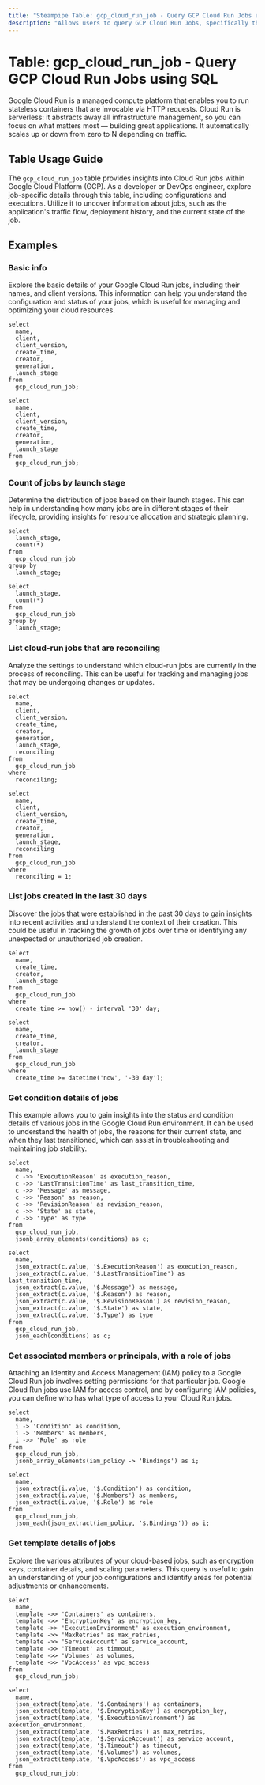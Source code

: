 ```yaml
---
title: "Steampipe Table: gcp_cloud_run_job - Query GCP Cloud Run Jobs using SQL"
description: "Allows users to query GCP Cloud Run Jobs, specifically the configurations and executions, providing insights into the application's deployment history."
---
```


# Table: gcp_cloud_run_job - Query GCP Cloud Run Jobs using SQL

Google Cloud Run is a managed compute platform that enables you to run stateless containers that are invocable via HTTP requests. Cloud Run is serverless: it abstracts away all infrastructure management, so you can focus on what matters most — building great applications. It automatically scales up or down from zero to N depending on traffic.

## Table Usage Guide

The `gcp_cloud_run_job` table provides insights into Cloud Run jobs within Google Cloud Platform (GCP). As a developer or DevOps engineer, explore job-specific details through this table, including configurations and executions. Utilize it to uncover information about jobs, such as the application's traffic flow, deployment history, and the current state of the job.

## Examples

### Basic info
Explore the basic details of your Google Cloud Run jobs, including their names, and client versions. This information can help you understand the configuration and status of your jobs, which is useful for managing and optimizing your cloud resources.

```sql+postgres
select
  name,
  client,
  client_version,
  create_time,
  creator,
  generation,
  launch_stage
from
  gcp_cloud_run_job;
```

```sql+sqlite
select
  name,
  client,
  client_version,
  create_time,
  creator,
  generation,
  launch_stage
from
  gcp_cloud_run_job;
```

### Count of jobs by launch stage
Determine the distribution of jobs based on their launch stages. This can help in understanding how many jobs are in different stages of their lifecycle, providing insights for resource allocation and strategic planning.

```sql+postgres
select
  launch_stage,
  count(*)
from
  gcp_cloud_run_job
group by
  launch_stage;
```

```sql+sqlite
select
  launch_stage,
  count(*)
from
  gcp_cloud_run_job
group by
  launch_stage;
```

### List cloud-run jobs that are reconciling
Analyze the settings to understand which cloud-run jobs are currently in the process of reconciling. This can be useful for tracking and managing jobs that may be undergoing changes or updates.

```sql+postgres
select
  name,
  client,
  client_version,
  create_time,
  creator,
  generation,
  launch_stage,
  reconciling
from
  gcp_cloud_run_job
where
  reconciling;
```

```sql+sqlite
select
  name,
  client,
  client_version,
  create_time,
  creator,
  generation,
  launch_stage,
  reconciling
from
  gcp_cloud_run_job
where
  reconciling = 1;
```

### List jobs created in the last 30 days
Discover the jobs that were established in the past 30 days to gain insights into recent activities and understand the context of their creation. This could be useful in tracking the growth of jobs over time or identifying any unexpected or unauthorized job creation.

```sql+postgres
select
  name,
  create_time,
  creator,
  launch_stage
from
  gcp_cloud_run_job
where
  create_time >= now() - interval '30' day;
```

```sql+sqlite
select
  name,
  create_time,
  creator,
  launch_stage
from
  gcp_cloud_run_job
where
  create_time >= datetime('now', '-30 day');
```

### Get condition details of jobs
This example allows you to gain insights into the status and condition details of various jobs in the Google Cloud Run environment. It can be used to understand the health of jobs, the reasons for their current state, and when they last transitioned, which can assist in troubleshooting and maintaining job stability.

```sql+postgres
select
  name,
  c ->> 'ExecutionReason' as execution_reason,
  c ->> 'LastTransitionTime' as last_transition_time,
  c ->> 'Message' as message,
  c ->> 'Reason' as reason,
  c ->> 'RevisionReason' as revision_reason,
  c ->> 'State' as state,
  c ->> 'Type' as type
from
  gcp_cloud_run_job,
  jsonb_array_elements(conditions) as c;
```

```sql+sqlite
select
  name,
  json_extract(c.value, '$.ExecutionReason') as execution_reason,
  json_extract(c.value, '$.LastTransitionTime') as last_transition_time,
  json_extract(c.value, '$.Message') as message,
  json_extract(c.value, '$.Reason') as reason,
  json_extract(c.value, '$.RevisionReason') as revision_reason,
  json_extract(c.value, '$.State') as state,
  json_extract(c.value, '$.Type') as type
from
  gcp_cloud_run_job,
  json_each(conditions) as c;
```

### Get associated members or principals, with a role of jobs
Attaching an Identity and Access Management (IAM) policy to a Google Cloud Run job involves setting permissions for that particular job. Google Cloud Run jobs use IAM for access control, and by configuring IAM policies, you can define who has what type of access to your Cloud Run jobs.

```sql+postgres
select
  name,
  i -> 'Condition' as condition,
  i -> 'Members' as members,
  i ->> 'Role' as role
from
  gcp_cloud_run_job,
  jsonb_array_elements(iam_policy -> 'Bindings') as i;
```

```sql+sqlite
select
  name,
  json_extract(i.value, '$.Condition') as condition,
  json_extract(i.value, '$.Members') as members,
  json_extract(i.value, '$.Role') as role
from
  gcp_cloud_run_job,
  json_each(json_extract(iam_policy, '$.Bindings')) as i;
```

### Get template details of jobs
Explore the various attributes of your cloud-based jobs, such as encryption keys, container details, and scaling parameters. This query is useful to gain an understanding of your job configurations and identify areas for potential adjustments or enhancements.

```sql+postgres
select
  name,
  template ->> 'Containers' as containers,
  template ->> 'EncryptionKey' as encryption_key,
  template ->> 'ExecutionEnvironment' as execution_environment,
  template ->> 'MaxRetries' as max_retries,
  template ->> 'ServiceAccount' as service_account,
  template ->> 'Timeout' as timeout,
  template ->> 'Volumes' as volumes,
  template ->> 'VpcAccess' as vpc_access
from
  gcp_cloud_run_job;
```

```sql+sqlite
select
  name,
  json_extract(template, '$.Containers') as containers,
  json_extract(template, '$.EncryptionKey') as encryption_key,
  json_extract(template, '$.ExecutionEnvironment') as execution_environment,
  json_extract(template, '$.MaxRetries') as max_retries,
  json_extract(template, '$.ServiceAccount') as service_account,
  json_extract(template, '$.Timeout') as timeout,
  json_extract(template, '$.Volumes') as volumes,
  json_extract(template, '$.VpcAccess') as vpc_access
from
  gcp_cloud_run_job;
```
